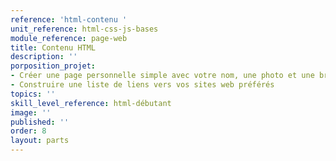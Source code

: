 ```yaml
---
reference: 'html-contenu '
unit_reference: html-css-js-bases
module_reference: page-web
title: Contenu HTML
description: ''
porposition_projet:
- Créer une page personnelle simple avec votre nom, une photo et une brève présentation.
- Construire une liste de liens vers vos sites web préférés
topics: ''
skill_level_reference: html-débutant
image: ''
published: ''
order: 8
layout: parts
---
```

